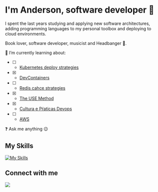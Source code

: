 # I'm Anderson, software developer 🚀

I spent the last years studying and applying new software architectures, adding programming languages to my personal toolbox and deploying to cloud environments.

Book lover, software developer, musicist and Headbanger 🤘.

🌱 I’m currently learning about:

- [ ] - [Kubernetes deploy strategies](https://www.udemy.com/course/kubernetes-power-profissional-formacao-inicial-completa/?couponCode=KEEPLEARNINGBR")
- [X] - [DevContainers](https://containers.dev/)
- [ ] - [Redis cahce strategies](https://docs.aws.amazon.com/whitepapers/latest/database-caching-strategies-using-redis/caching-patterns.html)
- [X] - [The USE Method](https://www.brendangregg.com/usemethod.html)
- [X] - [Cultura e Pŕaticas Devops](https://www.pucminas.br/destaques/Paginas/default.aspx)
- [ ] - [AWS](https://www.awseducate.com/)

❓ Ask me anything 😉

## My Skills

[![My Skills](https://skillicons.dev/icons?i=linux,bash,aws,javascript,typescript,dotnet,nodejs,nestjs,docker,git,go,md,terraform,dynamodb,postgres,mongodb,mysql,postman,rabbitmq&perline=7)](https://skillicons.dev)
</td><td valign="top" width="33%">

## Connect with me

<div align="left">
<a href="https://linktr.ee/oalemos" target="_blank">
<img src="https://img.shields.io/badge/linktree-profile-green" style="margin-bottom: 5px;" />
</a>
</div>
<br/>
